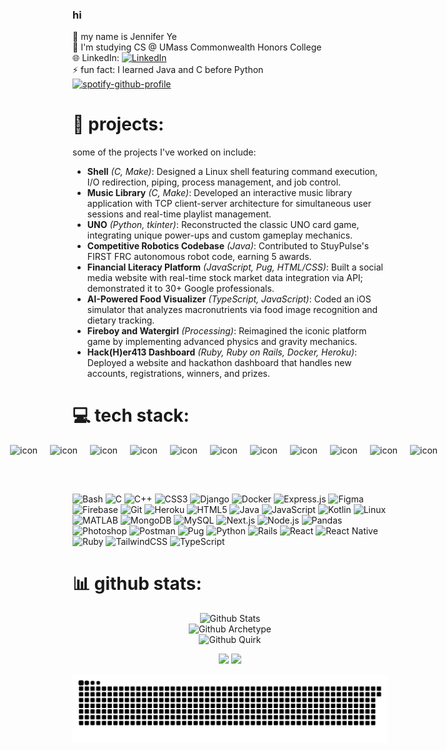 ### hi
👋 my name is Jennifer Ye <br/>
🌱 I'm studying CS @ UMass Commonwealth Honors College <br/>
🌐 LinkedIn: [![LinkedIn](https://img.shields.io/badge/LinkedIn-%230077B5.svg?logo=linkedin&logoColor=white)](https://linkedin.com/in/jenniferye1t) <br/>
⚡ fun fact: I learned Java and C before Python <br/>
[![spotify-github-profile](https://spotify-github-profile.kittinanx.com/api/view?uid=21dkai4g7dz3cfcjfj4z6f47q&cover_image=true&theme=natemoo-re&show_offline=false&background_color=121212&interchange=false&bar_color=53b14f&bar_color_cover=true)](https://github.com/kittinan/spotify-github-profile)

# 🔭 projects:
some of the projects I've worked on include:
- **Shell** *(C, Make)*: Designed a Linux shell featuring command execution, I/O redirection, piping, process management, and job control.
- **Music Library** *(C, Make)*: Developed an interactive music library application with TCP client-server architecture for simultaneous user sessions and real-time playlist management.
- **UNO** *(Python, tkinter)*: Reconstructed the classic UNO card game, integrating unique power-ups and custom gameplay mechanics.
- **Competitive Robotics Codebase** *(Java)*: Contributed to StuyPulse's FIRST FRC autonomous robot code, earning 5 awards.
- **Financial Literacy Platform** *(JavaScript, Pug, HTML/CSS)*: Built a social media website with real-time stock market data integration via API; demonstrated it to 30+ Google professionals.
- **AI-Powered Food Visualizer** *(TypeScript, JavaScript)*: Coded an iOS simulator that analyzes macronutrients via food image recognition and dietary tracking.
- **Fireboy and Watergirl** *(Processing)*: Reimagined the iconic platform game by implementing advanced physics and gravity mechanics.
- **Hack(H)er413 Dashboard** *(Ruby, Ruby on Rails, Docker, Heroku)*: Deployed a website and hackathon dashboard that handles new accounts, registrations, winners, and prizes.

# 💻 tech stack:
<div style="display: flex; justify-content: center;">
  <div style="display: flex; align-items: flex-start;">
    <img src="https://techstack-generator.vercel.app/js-icon.svg" alt="icon" width="64" height="64" />
    <img src="https://techstack-generator.vercel.app/ts-icon.svg" alt="icon" width="64" height="64" />
    <img src="https://techstack-generator.vercel.app/cpp-icon.svg" alt="icon" width="64" height="64" />
    <img src="https://techstack-generator.vercel.app/eslint-icon.svg" alt="icon" width="64" height="64" />
    <img src="https://techstack-generator.vercel.app/python-icon.svg" alt="icon" width="64" height="64" />
    <img src="https://techstack-generator.vercel.app/django-icon.svg" alt="icon" width="64" height="64" />
    <img src="https://techstack-generator.vercel.app/github-icon.svg" alt="icon" width="64" height="64" />
    <img src="https://techstack-generator.vercel.app/docker-icon.svg" alt="icon" width="64" height="64" />
    <img src="https://techstack-generator.vercel.app/mysql-icon.svg" alt="icon" width="64" height="64" />
    <img src="https://techstack-generator.vercel.app/java-icon.svg" alt="icon" width="64" height="64" />
    <img src="https://techstack-generator.vercel.app/react-icon.svg" alt="icon" width="64" height="64" />
  </div>
</div>

![Bash](https://img.shields.io/badge/bash-%23121011.svg?style=for-the-badge&logo=gnu-bash&logoColor=white)
![C](https://img.shields.io/badge/c-%2300599C.svg?style=for-the-badge&logo=c&logoColor=white)
![C++](https://img.shields.io/badge/c++-%2300599C.svg?style=for-the-badge&logo=c%2B%2B&logoColor=white)
![CSS3](https://img.shields.io/badge/css3-%231572B6.svg?style=for-the-badge&logo=css3&logoColor=white)
![Django](https://img.shields.io/badge/django-%23092E20.svg?style=for-the-badge&logo=django&logoColor=white)
![Docker](https://img.shields.io/badge/docker-%230db7ed.svg?style=for-the-badge&logo=docker&logoColor=white)
![Express.js](https://img.shields.io/badge/express.js-%23404d59.svg?style=for-the-badge&logo=express&logoColor=%2361DAFB)
![Figma](https://img.shields.io/badge/figma-%23F24E1E.svg?style=for-the-badge&logo=figma&logoColor=white)
![Firebase](https://img.shields.io/badge/firebase-%23039BE5.svg?style=for-the-badge&logo=firebase)
![Git](https://img.shields.io/badge/git-%23F05033.svg?style=for-the-badge&logo=git&logoColor=white)
![Heroku](https://img.shields.io/badge/heroku-%23430098.svg?style=for-the-badge&logo=heroku&logoColor=white)
![HTML5](https://img.shields.io/badge/html5-%23E34F26.svg?style=for-the-badge&logo=html5&logoColor=white)
![Java](https://img.shields.io/badge/java-%23ED8B00.svg?style=for-the-badge&logo=openjdk&logoColor=white)
![JavaScript](https://img.shields.io/badge/javascript-%23323330.svg?style=for-the-badge&logo=javascript&logoColor=%23F7DF1E)
![Kotlin](https://img.shields.io/badge/kotlin-%230095D5.svg?style=for-the-badge&logo=kotlin&logoColor=white)
![Linux](https://img.shields.io/badge/linux-%23FCC624.svg?style=for-the-badge&logo=linux&logoColor=black)
![MATLAB](https://img.shields.io/badge/MATLAB-%23E6792E.svg?style=for-the-badge&logo=mathworks&logoColor=white)
![MongoDB](https://img.shields.io/badge/MongoDB-%234ea94b.svg?style=for-the-badge&logo=mongodb&logoColor=white)
![MySQL](https://img.shields.io/badge/mysql-%2300f.svg?style=for-the-badge&logo=mysql&logoColor=white)
![Next.js](https://img.shields.io/badge/Next.js-black?style=for-the-badge&logo=next.js&logoColor=white)
![Node.js](https://img.shields.io/badge/node.js-6DA55F?style=for-the-badge&logo=node.js&logoColor=white)
![Pandas](https://img.shields.io/badge/pandas-%23150458.svg?style=for-the-badge&logo=pandas&logoColor=white)
![Photoshop](https://img.shields.io/badge/photoshop-%2300A8E1.svg?style=for-the-badge&logo=adobephotoshop&logoColor=white)
![Postman](https://img.shields.io/badge/Postman-FF6C37?style=for-the-badge&logo=postman&logoColor=white)
![Pug](https://img.shields.io/badge/Pug-FFF?style=for-the-badge&logo=pug&logoColor=A86454)
![Python](https://img.shields.io/badge/python-3670A0?style=for-the-badge&logo=python&logoColor=ffdd54)
![Rails](https://img.shields.io/badge/rails-%23CC0000.svg?style=for-the-badge&logo=ruby-on-rails&logoColor=white)
![React](https://img.shields.io/badge/react-%2320232a.svg?style=for-the-badge&logo=react&logoColor=%2361DAFB)
![React Native](https://img.shields.io/badge/react_native-%2320232a.svg?style=for-the-badge&logo=react&logoColor=%2361DAFB)
![Ruby](https://img.shields.io/badge/ruby-%23CC342D.svg?style=for-the-badge&logo=ruby&logoColor=white)
![TailwindCSS](https://img.shields.io/badge/tailwindcss-%2338B2AC.svg?style=for-the-badge&logo=tailwind-css&logoColor=white)
![TypeScript](https://img.shields.io/badge/typescript-%23007ACC.svg?style=for-the-badge&logo=typescript&logoColor=white)

# 📊 github stats:
<p align="center">
  <img src="https://greptile-stats.vercel.app/api/widget/jensome6065/private-stats" alt="Github Stats"/>
  <br>
  <img src="https://greptile-stats.vercel.app/api/widget/jensome6065/archtype" alt="Github Archetype"/>
  <br>
  <img src="https://greptile-stats.vercel.app/api/widget/jensome6065/quirk" alt="Github Quirk"/>
</p>
<div align="center">
  <img src="https://github-readme-stats.vercel.app/api?username=jensome6065&show_icons=true&count_private=true&theme=radical" height="200">
  <img src="https://github-readme-stats.vercel.app/api/top-langs/?username=jensome6065&theme=radical&hide_border=false&include_all_commits=false&count_private=false&layout=compact" height="200">
</div>
<p align="center">
  <img src="https://raw.githubusercontent.com/jensome6065/jensome6065/output/snake.svg">
</p>
